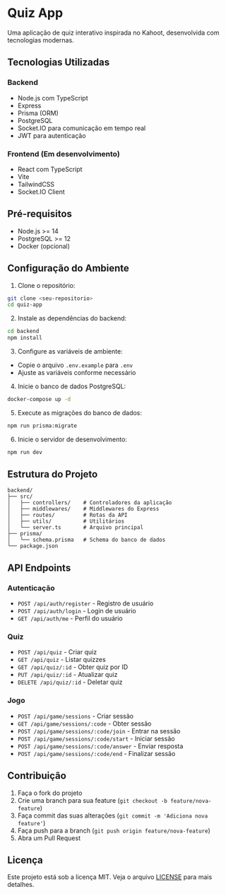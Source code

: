# Quiz App

Uma aplicação de quiz interativo inspirada no Kahoot, desenvolvida com tecnologias modernas.

## Tecnologias Utilizadas

### Backend
- Node.js com TypeScript
- Express
- Prisma (ORM)
- PostgreSQL
- Socket.IO para comunicação em tempo real
- JWT para autenticação

### Frontend (Em desenvolvimento)
- React com TypeScript
- Vite
- TailwindCSS
- Socket.IO Client

## Pré-requisitos

- Node.js >= 14
- PostgreSQL >= 12
- Docker (opcional)

## Configuração do Ambiente

1. Clone o repositório:
```bash
git clone <seu-repositorio>
cd quiz-app
```

2. Instale as dependências do backend:
```bash
cd backend
npm install
```

3. Configure as variáveis de ambiente:
- Copie o arquivo `.env.example` para `.env`
- Ajuste as variáveis conforme necessário

4. Inicie o banco de dados PostgreSQL:
```bash
docker-compose up -d
```

5. Execute as migrações do banco de dados:
```bash
npm run prisma:migrate
```

6. Inicie o servidor de desenvolvimento:
```bash
npm run dev
```

## Estrutura do Projeto

```
backend/
├── src/
│   ├── controllers/    # Controladores da aplicação
│   ├── middlewares/    # Middlewares do Express
│   ├── routes/         # Rotas da API
│   ├── utils/          # Utilitários
│   └── server.ts       # Arquivo principal
├── prisma/
│   └── schema.prisma   # Schema do banco de dados
└── package.json
```

## API Endpoints

### Autenticação
- `POST /api/auth/register` - Registro de usuário
- `POST /api/auth/login` - Login de usuário
- `GET /api/auth/me` - Perfil do usuário

### Quiz
- `POST /api/quiz` - Criar quiz
- `GET /api/quiz` - Listar quizzes
- `GET /api/quiz/:id` - Obter quiz por ID
- `PUT /api/quiz/:id` - Atualizar quiz
- `DELETE /api/quiz/:id` - Deletar quiz

### Jogo
- `POST /api/game/sessions` - Criar sessão
- `GET /api/game/sessions/:code` - Obter sessão
- `POST /api/game/sessions/:code/join` - Entrar na sessão
- `POST /api/game/sessions/:code/start` - Iniciar sessão
- `POST /api/game/sessions/:code/answer` - Enviar resposta
- `POST /api/game/sessions/:code/end` - Finalizar sessão

## Contribuição

1. Faça o fork do projeto
2. Crie uma branch para sua feature (`git checkout -b feature/nova-feature`)
3. Faça commit das suas alterações (`git commit -m 'Adiciona nova feature'`)
4. Faça push para a branch (`git push origin feature/nova-feature`)
5. Abra um Pull Request

## Licença

Este projeto está sob a licença MIT. Veja o arquivo [LICENSE](LICENSE) para mais detalhes. 